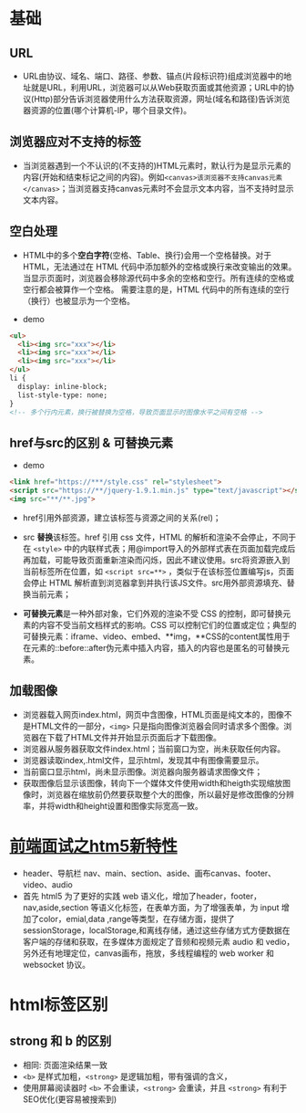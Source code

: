 # 基础

## URL

- URL由协议、域名、端口、路径、参数、锚点(片段标识符)组成浏览器中的地址就是URL，利用URL，浏览器可以从Web获取页面或其他资源；URL中的协议(Http)部分告诉浏览器使用什么方法获取资源，网址(域名和路径)告诉浏览器资源的位置(哪个计算机-IP，哪个目录文件)。

## 浏览器应对不支持的标签

- 当浏览器遇到一个不认识的(不支持的)HTML元素时，默认行为是显示元素的内容(开始和结束标记之间的内容)。例如`<canvas>该浏览器不支持canvas元素</canvas>`；当浏览器支持canvas元素时不会显示文本内容，当不支持时显示文本内容。

## 空白处理

- HTML中的多个**空白字符**(空格、Table、换行)会用一个空格替换。对于 HTML，无法通过在 HTML 代码中添加额外的空格或换行来改变输出的效果。 当显示页面时，浏览器会移除源代码中多余的空格和空行。所有连续的空格或空行都会被算作一个空格。 需要注意的是，HTML 代码中的所有连续的空行（换行）也被显示为一个空格。

- demo

```html
<ul>
  <li><img src="xxx"></li>
  <li><img src="xxx"></li>
  <li><img src="xxx"></li>  
</ul>
li {
  display: inline-block;
  list-style-type: none;
}
<!-- 多个行内元素，换行被替换为空格，导致页面显示时图像水平之间有空格 -->
```

  

## href与src的区别 & 可替换元素

- demo

```html
<link href="https://***/style.css" rel="stylesheet">
<script src="https://**/jquery-1.9.1.min.js" type="text/javascript"></script>
<img src="**/**.jpg">
```

- href引用外部资源，建立该标签与资源之间的关系(rel)；

- src **替换**该标签。href 引用 css 文件，HTML 的解析和渲染不会停止，不同于在 `<style>` 中的内联样式表；用@import导入的外部样式表在页面加载完成后再加载，可能导致页面重新渲染而闪烁，因此不建议使用。src将资源嵌入到当前标签所在位置，如 `<script src=**>` ，类似于在该标签位置编写js，页面会停止 HTML 解析直到浏览器拿到并执行该JS文件。src用外部资源填充、替换当前元素；

- **可替换元素**是一种外部对象，它们外观的渲染不受 CSS 的控制，即可替换元素的内容不受当前文档样式的影响。CSS 可以控制它们的位置或定位；典型的可替换元素：iframe、video、embed、**img，**CSS的content属性用于在元素的::before\::after伪元素中插入内容，插入的内容也是匿名的可替换元素。

## 加载图像

- 浏览器载入网页index.html，网页中含图像，HTML页面是纯文本的，图像不是HTML文件的一部分，`<img>` 只是指向图像浏览器会同时请求多个图像。浏览器在下载了HTML文件并开始显示页面后才下载图像。
- 浏览器从服务器获取文件index.html；当前窗口为空，尚未获取任何内容。
- 浏览器读取index,.html文件，显示html，发现其中有图像需要显示。
- 当前窗口显示html，尚未显示图像。浏览器向服务器请求图像文件；
- 获取图像后显示该图像，转向下一个媒体文件使用width和heigth实现缩放图像时，浏览器在缩放前仍然要获取整个大的图像，所以最好是修改图像的分辨率，并将width和height设置和图像实际宽高一致。

# [前端面试之htm5新特性](https://segmentfault.com/a/1190000010081812) 

- header、导航栏 nav、main、section、aside、画布canvas、footer、video、audio
- 首先 html5 为了更好的实践 web 语义化，增加了header，footer，nav,aside,section 等语义化标签，在表单方面，为了增强表单，为 input 增加了color，emial,data ,range等类型，在存储方面，提供了sessionStorage，localStorage,和离线存储，通过这些存储方式方便数据在客户端的存储和获取，在多媒体方面规定了音频和视频元素 audio 和 vedio，另外还有地理定位，canvas画布，拖放，多线程编程的 web worker 和 websocket 协议。

# html标签区别

## strong 和 b 的区别

- 相同:  页面渲染结果一致
- `<b>` 是样式加粗，`<strong>` 是逻辑加粗，带有强调的含义，
- 使用屏幕阅读器时 `<b>`  不会重读，`<strong>` 会重读，并且 `<strong>` 有利于SEO优化(更容易被搜索到)